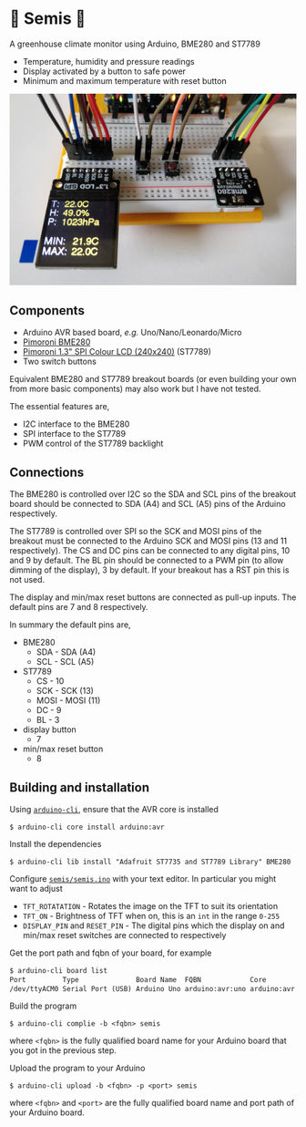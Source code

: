 # 🌱 Semis 🌱

A greenhouse climate monitor using Arduino, BME280 and ST7789

- Temperature, humidity and pressure readings
- Display activated by a button to safe power
- Minimum and maximum temperature with reset button

![prototype](.github/prototype.png)

## Components

- Arduino AVR based board, _e.g._ Uno/Nano/Leonardo/Micro
- [Pimoroni BME280](https://shop.pimoroni.com/products/bme280-breakout)
- [Pimoroni 1.3" SPI Colour LCD
  (240x240)](https://shop.pimoroni.com/products/bme280-breakout) (ST7789)
- Two switch buttons

Equivalent BME280 and ST7789 breakout boards (or even building your own from
more basic components) may also work but I have not tested.

The essential features are,

- I2C interface to the BME280
- SPI interface to the ST7789
- PWM control of the ST7789 backlight

## Connections

The BME280 is controlled over I2C so the SDA and SCL pins of the breakout board
should be connected to SDA (A4) and SCL (A5) pins of the Arduino respectively.

The ST7789 is controlled over SPI so the SCK and MOSI pins of the breakout must
be connected to the Arduino SCK and MOSI pins (13 and 11 respectively). The CS
and DC pins can be connected to any digital pins, 10 and 9 by default. The BL
pin should be connected to a PWM pin (to allow dimming of the display), 3 by
default. If your breakout has a RST pin this is not used.

The display and min/max reset buttons are connected as pull-up inputs. The
default pins are 7 and 8 respectively.

In summary the default pins are,

- BME280
  - SDA - SDA (A4)
  - SCL - SCL (A5)
- ST7789
  - CS - 10
  - SCK - SCK (13)
  - MOSI - MOSI (11)
  - DC - 9
  - BL - 3
- display button
  - 7
- min/max reset button
  - 8

## Building and installation

Using [`arduino-cli`](https://arduino.github.io/arduino-cli/latest/), ensure
that the AVR core is installed

```
$ arduino-cli core install arduino:avr
```

Install the dependencies

```
$ arduino-cli lib install "Adafruit ST7735 and ST7789 Library" BME280
```

Configure [`semis/semis.ino`](semis/semis.ino) with your text editor. In
particular you might want to adjust

- `TFT_ROTATATION` - Rotates the image on the TFT to suit its orientation
- `TFT_ON` - Brightness of TFT when on, this is an `int` in the range `0-255`
- `DISPLAY_PIN` and `RESET_PIN` - The digital pins which the display on and
  min/max reset switches are connected to respectively

Get the port path and fqbn of your board, for example

```
$ arduino-cli board list
Port         Type              Board Name  FQBN            Core
/dev/ttyACM0 Serial Port (USB) Arduino Uno arduino:avr:uno arduino:avr
```

Build the program

```
$ arduino-cli complie -b <fqbn> semis
```

where `<fqbn>` is the fully qualified board name for your Arduino board that
you got in the previous step.

Upload the program to your Arduino

```
$ arduino-cli upload -b <fqbn> -p <port> semis
```

where `<fqbn>` and `<port>` are the fully qualified board name and port path of
your Arduino board.
